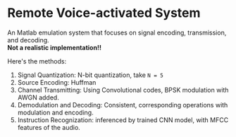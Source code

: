 # Remote Voice-activated System
An Matlab emulation system that focuses on signal encoding, transmission, and decoding.   
**Not a realistic implementation!!**

Here's the methods:
1. Signal Quantization: N-bit quantization, take `N = 5`
2. Source Encoding: Huffman
3. Channel Transmitting: Using Convolutional codes, BPSK modulation with AWGN added.
4. Demodulation and Decoding: Consistent, corresponding operations with modulation and encoding.
5. Instruction Recognization: inferenced by trained CNN model, with MFCC features of the audio. 
